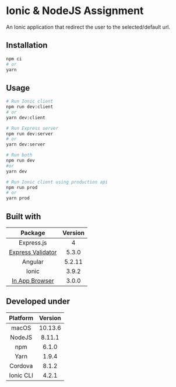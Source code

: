 # Ionic & NodeJS Assignment

An Ionic application that redirect the user to the selected/default url.

## Installation

```sh
npm ci
# or
yarn
```

## Usage

```sh
# Run Ionic client
npm run dev:client
# or
yarn dev:client

# Run Express server
npm run dev:server
# or
yarn dev:server

# Run both
npm run dev
#or
yarn dev

# Run Ionic client using production api
npm run prod
# or
yarn prod
```

## Built with

|                                   Package                                   | Version |
| :-------------------------------------------------------------------------: | :-----: |
|                                 Express.js                                  |    4    |
| [Express Validator](https://github.com/express-validator/express-validator) |  5.3.0  |
|                                   Angular                                   | 5.2.11  |
|                                    Ionic                                    |  3.9.2  |
|   [In App Browser](https://github.com/apache/cordova-plugin-inappbrowser)   |  3.0.0  |

## Developed under

| Platform  | Version |
| :-------: | :-----: |
|   macOS   | 10.13.6 |
|  NodeJS   | 8.11.1  |
|    npm    |  6.1.0  |
|   Yarn    |  1.9.4  |
|  Cordova  |  8.1.2  |
| Ionic CLI |  4.2.1  |
